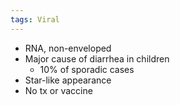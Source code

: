 ```yaml
---
tags: Viral
---
```

- RNA, non-enveloped
- Major cause of diarrhea in children
	- 10% of sporadic cases
- Star-like appearance
- No tx or vaccine 